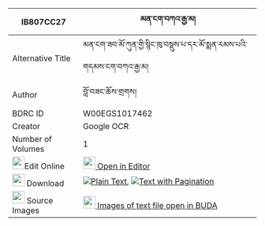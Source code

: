 |IB807CC27|མན་ངག་བཀའ་རྒྱ་མ། 
| --- | --- 
|Alternative Title |མན་ངག་ཟབ་མོ་ཀུན་གྱི་སྙིང་ཁུ་བསྡུས་པ་དར་མོ་སྨན་རམས་པའི་གདམས་ངག་བཀའ་རྒྱ་མ།
|Author| བློ་བཟང་ཆོས་གྲགས།
|BDRC ID | W00EGS1017462
|Creator | Google OCR
|Number of Volumes| 1
|<img width="25" src="https://img.icons8.com/color/25/000000/edit-property.png">Edit Online| [<img width="25" src="https://avatars.githubusercontent.com/u/45091458?s=200&v=4"> Open in Editor](http://editor.openpecha.org/IB807CC27)
|<img width="25" src="https://img.icons8.com/fluent/48/000000/download-2.png"/>  Download | [![](https://img.icons8.com/color/20/000000/txt.png)Plain Text](https://github.com/Openpecha/IB807CC27/releases/download/v1/mengak_ka_gyama_plain_IB807CC27.zip), [![](https://img.icons8.com/color/20/000000/txt.png)Text with Pagination](https://github.com/Openpecha/IB807CC27/releases/download/v1/mengak_ka_gyama_pages_IB807CC27.zip)
|<img width="25" src="https://img.icons8.com/plasticine/100/000000/pictures-folder.png"/>  Source Images | [<img width="25" src="https://library.bdrc.io/icons/BUDA-small.svg"> Images of text file open in BUDA](https://library.bdrc.io/show/bdr:W00EGS1017462)